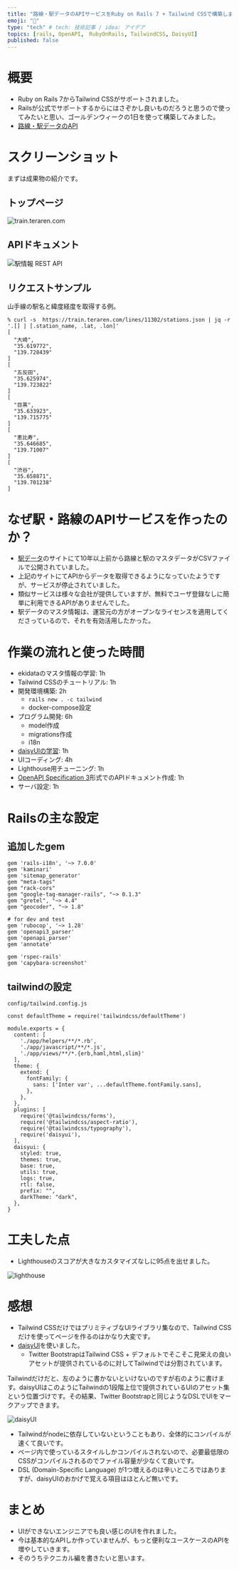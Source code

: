 ```yaml
---
title: "路線・駅データのAPIサービスをRuby on Rails 7 + Tailwind CSSで構築しました"
emoji: "🚃"
type: "tech" # tech: 技術記事 / idea: アイデア
topics: [rails, OpenAPI,　RubyOnRails, TailwindCSS, DaisyUI]
published: false
---
```


# 概要

- Ruby on Rails 7からTailwind CSSがサポートされました。
- Railsが公式でサポートするからにはさぞかし良いものだろうと思うので使ってみたいと思い、ゴールデンウィークの1日を使って構築してみました。
- [路線・駅データのAPI](https://train.teraren.com/)


# スクリーンショット

まずは成果物の紹介です。

## トップページ

![train.teraren.com](https://storage.googleapis.com/zenn-user-upload/de390ab86035-20220527.png)


## APIドキュメント

![駅情報 REST API](https://storage.googleapis.com/zenn-user-upload/42d0f2ccf3cf-20220527.png)

## リクエストサンプル

山手線の駅名と緯度経度を取得する例。


```
% curl -s  https://train.teraren.com/lines/11302/stations.json | jq -r '.[] | [.station_name, .lat, .lon]'
[
  "大崎",
  "35.619772",
  "139.728439"
]
[
  "五反田",
  "35.625974",
  "139.723822"
]
[
  "目黒",
  "35.633923",
  "139.715775"
]
[
  "恵比寿",
  "35.646685",
  "139.71007"
]
[
  "渋谷",
  "35.658871",
  "139.701238"
]
```


# なぜ駅・路線のAPIサービスを作ったのか？

- [駅データ](https://ekidata.jp/)のサイトにて10年以上前から路線と駅のマスタデータがCSVファイルで公開されていました。
- 上記のサイトにてAPIからデータを取得できるようになっていたようですが、サービスが停止されていました。
- 類似サービスは様々な会社が提供していますが、無料でユーザ登録なしに簡単に利用できるAPIがありませんでした。
- 駅データのマスタ情報は、運営元の方がオープンなライセンスを適用してくださっているので、それを有効活用したかった。

# 作業の流れと使った時間

- ekidataのマスタ情報の学習: 1h
- Tailwind CSSのチュートリアル: 1h
- 開発環境構築: 2h
  - `rails new . -c tailwind`
  - docker-compose設定
- プログラム開発: 6h
  - model作成
  - migrations作成
  - i18n
- [daisyUIの学習](https://daisyui.com/): 1h
- UIコーディング: 4h
- Lighthouse用チューニング: 1h
- [OpenAPI Specification 3](https://swagger.io/specification/)形式でのAPIドキュメント作成: 1h
- サーバ設定: 1h

# Railsの主な設定

## 追加したgem


```
gem 'rails-i18n', '~> 7.0.0'
gem 'kaminari'
gem 'sitemap_generator'
gem "meta-tags"
gem "rack-cors"
gem "google-tag-manager-rails", "~> 0.1.3"
gem "gretel", "~> 4.4"
gem "geocoder", "~> 1.8"

# for dev and test
gem 'rubocop', '~> 1.28'
gem 'openapi3_parser'
gem 'openapi_parser'
gem 'annotate'

gem 'rspec-rails'
gem 'capybara-screenshot'
```

## tailwindの設定

`config/tailwind.config.js`
```
const defaultTheme = require('tailwindcss/defaultTheme')

module.exports = {
  content: [
    './app/helpers/**/*.rb',
    './app/javascript/**/*.js',
    './app/views/**/*.{erb,haml,html,slim}'
  ],
  theme: {
    extend: {
      fontFamily: {
        sans: ['Inter var', ...defaultTheme.fontFamily.sans],
      },
    },
  },
  plugins: [
    require('@tailwindcss/forms'),
    require('@tailwindcss/aspect-ratio'),
    require('@tailwindcss/typography'),
    require('daisyui'),
  ],
  daisyui: {
    styled: true,
    themes: true,
    base: true,
    utils: true,
    logs: true,
    rtl: false,
    prefix: "",
    darkTheme: "dark",
  },
}
```

# 工夫した点

- Lighthouseのスコアが大きなカスタマイズなしに95点を出せました。

![lighthouse](https://storage.googleapis.com/zenn-user-upload/58429e477edc-20220527.png)
# 感想

- Tailwind CSSだけではプリミティブなUIライブラリ集なので、Tailwind CSSだけを使ってページを作るのはかなり大変です。
- [daisyUI](https://daisyui.com/)を使いました。
  - Twitter BootstrapはTailwind CSS + デフォルトでそこそこ見栄えの良いアセットが提供されているのに対してTailwindでは分割されています。

Tailwindだけだと、左のように書かないといけないのですが右のように書けます。daisyUIはこのようにTailwindの1段階上位で提供されているUIのアセット集という位置づけです。その結果、Twitter Bootstrapと同じようなDSLでUIをマークアップできます。

![daisyUI](https://storage.googleapis.com/zenn-user-upload/4ff9c8e11a84-20220527.png)

- Tailwindがnodeに依存していないということもあり、全体的にコンパイルが速くて良いです。
- ページ内で使っているスタイルしかコンパイルされないので、必要最低限のCSSがコンパイルされるのでファイル容量が少なくて良いです。
- DSL (Domain-Specific Language) が1つ増えるのは辛いところではありますが、daisyUIのおかげで覚える項目はほとんど無いです。


# まとめ

- UIができないエンジニアでも良い感じのUIを作れました。
- 今は基本的なAPIしか作っていませんが、もっと便利なユースケースのAPIを増やしていきます。
- そのうちテクニカル編を書きたいと思います。

